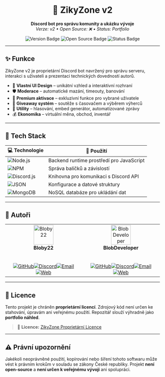 <h1 align="center">🤖 ZikyZone v2</h1>

<p align="center">
  <strong>Discord bot pro správu komunity a ukázku vývoje</strong><br>
  <em>Verze: v2 • Open Source: ❌ • Status: Portfolio</em>
</p>

<p align="center">
  <img src="https://img.shields.io/badge/version-v2-blue.svg" alt="Version Badge">
  <img src="https://img.shields.io/badge/open--source-false-red.svg" alt="Open Source Badge">
  <img src="https://img.shields.io/badge/status-portfolio-lightgrey.svg" alt="Status Badge">
</p>

---

## ✨ Funkce

ZikyZone v2 je proprietární Discord bot navržený pro správu serveru, interakci s uživateli a prezentaci technických dovedností autorů.

- 🎨 **Vlastní UI Design** – unikátní vzhled a interaktivní rozhraní  
- 🛡️ **Moderace** – automatické mazání, timeouty, banování  
- 💎 **Premium aktivace** – exkluzivní funkce pro vybrané uživatele  
- 🎁 **Giveaway systém** – soutěže s časovačem a výběrem výherců  
- 🧩 **Utility** – hlasování, embed generátor, automatizované zprávy  
- 💰 **Ekonomika** – virtuální měna, obchod, inventář  

---

## 🧪 Tech Stack

| 💻 Technologie | 🔧 Použití |
|----------------|-----------|
| ![Node.js](https://img.shields.io/badge/-Node.js-339933?logo=node.js&logoColor=white) | Backend runtime prostředí pro JavaScript |
| ![NPM](https://img.shields.io/badge/-NPM-CB3837?logo=npm&logoColor=white) | Správa balíčků a závislostí |
| ![Discord.js](https://img.shields.io/badge/-Discord.js-5865F2?logo=discord&logoColor=white) | Knihovna pro komunikaci s Discord API |
| ![JSON](https://img.shields.io/badge/-JSON-000000?logo=json&logoColor=white) | Konfigurace a datové struktury |
| ![MongoDB](https://img.shields.io/badge/-MongoDB-47A248?logo=mongodb&logoColor=white) | NoSQL databáze pro ukládání dat |

---

## 👥 Autoři
<table><tr><td align="center"><img src="https://github.com/Bloby22.png" width="64" height="64" alt="Bloby22"/><br/><strong>Bloby22</strong><br/><a href="https://github.com/Bloby22"></a><br/><br/><a href="https://github.com/Bloby22" title="GitHub"><img src="https://img.shields.io/badge/--000000?style=flat&logo=github&logoColor=white" alt="GitHub"/></a><a href="https://discord.com/users/1411015759542358137" title="Discord"><img src="https://img.shields.io/badge/--5865F2?style=flat&logo=discord&logoColor=white" alt="Discord"/></a><a href="mailto:blobycz@proton.me" title="Email"><img src="https://img.shields.io/badge/--D14836?style=flat&logo=gmail&logoColor=white" alt="Email"/></a><a href="https://bloby.eu" title="Web"><img src="https://img.shields.io/badge/--blue?style=flat&logo=google-chrome&logoColor=white" alt="Web"/></a></td><td align="center"><img src="https://github.com/BlobDeveloper.png" width="64" height="64" alt="BlobDeveloper"/><br/><strong>BlobDeveloper</strong><br/><a href="https://github.com/BlobDeveloper"></a><br/><br/><a href="https://github.com/BlobDeveloper" title="GitHub"><img src="https://img.shields.io/badge/--000000?style=flat&logo=github&logoColor=white" alt="GitHub"/></a><a href="https://discord.com/users/820909092302356500" title="Discord"><img src="https://img.shields.io/badge/--5865F2?style=flat&logo=discord&logoColor=white" alt="Discord"/></a><a href="mailto:blob.dev@protonmail.com" title="Email"><img src="https://img.shields.io/badge/--D14836?style=flat&logo=gmail&logoColor=white" alt="Email"/></a><a href="https://ujoklobasa.eu" title="Web"><img src="https://img.shields.io/badge/--blue?style=flat&logo=google-chrome&logoColor=white" alt="Web"/></a></td></tr></table>

---

## 📄 Licence

Tento projekt je chráněn **proprietární licencí**. Zdrojový kód není určen ke stahování, úpravám ani veřejnému použití. Repozitář slouží výhradně jako **portfolio náhled**.

> 📜 **Licence:** [ZikyZone Proprietární Licence](./LICENSE)

---

## ⚠️ Právní upozornění

Jakékoli neoprávněné použití, kopírování nebo šíření tohoto softwaru může vést k právním krokům v souladu se zákony České republiky. Projekt **není open-source** a **není určen k veřejnému vývoji** ani spolupráci.

